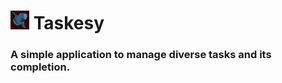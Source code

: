 <h1> <img src="./resources/icon/taskesy_icon.png" alt="Moon Fish - Taskesy's Icon, Default Version" width="30"> Taskesy </h1>

### A simple application to manage diverse tasks and its completion.